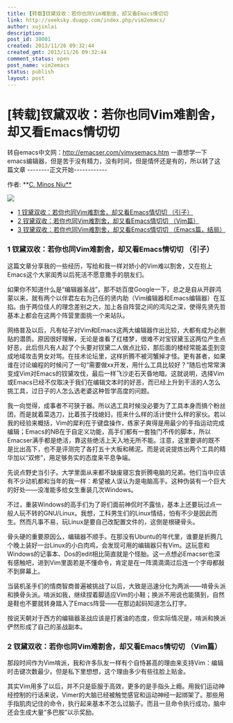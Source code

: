 ```yaml
---
title: [转载]钗黛双收：若你也同Vim难割舍，却又看Emacs情切切
link: http://seeksky.duapp.com/index.php/vim2emacs/
author: xujinlai
description: 
post_id: 30001
created: 2013/11/26 09:32:44
created_gmt: 2013/11/26 09:32:44
comment_status: open
post_name: vim2emacs
status: publish
layout: post
---
```


<!--转自emacs中文网：http://emacser.com/vimvsemacs.htm
<br />
<br />一直想学一下emacs编辑器，但是苦于没有精力，没有时间，但是情怀还是有的，所以转了这篇文章-->

# [转载]钗黛双收：若你也同Vim难割舍，却又看Emacs情切切

转自emacs中文网：<http://emacser.com/vimvsemacs.htm> 一直想学一下emacs编辑器，但是苦于没有精力，没有时间，但是情怀还是有的，所以转了这篇文章 \--------正文开始------------ 

作者: **[C. Minos Niu**](http://emacser.com/about.htm#cminosniu)

![](https://dea.googlecode.com/svn/trunk/screenshots/editor_war.png)

  * [1 钗黛双收：若你也同Vim难割舍，却又看Emacs情切切 （引子）](http://emacser.com/vimvsemacs.htm#sec-1)
  * [2 钗黛双收：若你也同Vim难割舍，却又看Emacs情切切 （Vim篇）](http://emacser.com/vimvsemacs.htm#sec-2)
  * [3 钗黛双收：若你也同Vim难割舍，却又看Emacs情切切 （Emacs篇，结局）](http://emacser.com/vimvsemacs.htm#sec-3)

### 1 钗黛双收：若你也同Vim难割舍，却又看Emacs情切切 （引子）

这篇文章分享我的一些经历，写给和我一样对娇小的Vim难以割舍，又在抱上Emacs这个大家闺秀以后死活不愿意撒手的朋友们。 

如果你不知道什么是“编辑器圣战”，那不妨百度Google一下，总之是自从开辟鸿蒙以来，就有两个以伴君左右为己任的贤内助（Vim编辑器和Emacs编辑器）在互掐。由于两位佳人的理念差别之大，加上各自阵营之间的鸿沟之深，使得先贤先哲基本上都会在这两个阵营里面挑一个来站队。

网络普及以后，凡有帖子对Vim和Emacs这两大编辑器作出比较，大都有成为必删贴的潜质。原因很好理解，无论是谁看了红楼梦，很难不对宝钗黛玉这两位产生点好恶，此后但凡有人起了个头要对钗黛二人做点比较，那后面的楼经常能盖歪到变成地域攻击男女对骂。在技术论坛里，这样折腾不被河蟹掉才怪。更有甚者，如果谁在讨论编程的时候问了一句“需要做xx开发，用什么工具比较好？”随后也常常演变成Vim对Emacs的钗黛攻伐，最后一样飞沙走石天昏地暗。这就说明，选择Vim或Emacs已经不仅取决于我们在编辑文本时的好恶，而已经上升到干活的人怎么挑工具，过日子的人怎么选老婆这种哲学高度的问题。

我一向觉得，成事者不可狭于器。所以选工具时候没必要为了工具本身而搞个粉丝团，而是就着菜选刀，比着孩子找媳妇，揽来什么样的活计使什么样的家伙。若以我的经验来概括，Vim的犀利在于键盘操作，练家子爽得是用最少的手指运动完成编辑；Emacs的NB在于自定义功能，高手们都有一套独门不传的脚本，所以Emacser满手都是绝活，靠这些绝活上天入地无所不能。注意，这里要讲的既不是比出高下，也不是评测完了各打五十大板和稀泥。而是说说提炼出两个工具的精华加以“双修”，用足够务实的态度来平息争端。

先说点野史当引子。大学里面从来都不缺废寝忘食折腾电脑的兄弟。他们当中应该有不少动机都和当年的我一样：希望被人误认为是电脑高手。这种伪装有一个巨大的好处——没准能多给女生重装几次Windows。

不过，重装Windows的高手们为了哥们面前神侃时不露怯，基本上还要玩过点一般人玩不转的GNU/Linux。我想，工科男生们的Linux情结，怕有不少是因此而生。然而凡事不易，玩Linux是要自己改配置文件的，这倒是根硬骨头。

骨头硬的重要原因么，编辑器不顺手。在那没有Ubuntu的年代里，谁要是折腾几个晚上装好一台Linux的小白肉鸡，会发现可用的编辑器只有Vim。这玩意和Windows的记事本、Dos的edit相比简直就是个怪胎。这一点想必Emacser也深有感触吧，进到Vim里面若是不懂命令，肯定是在一阵滴滴滴过后连一个字母都敲不到屏幕上。

当装机圣手们的情商智商普遍被挑战了以后，大致是迅速分化为两派——啃骨头派和换骨头派。啃派如我，继续捏着脚适应Vim的小鞋；换派不用说也能猜到，自然是鞋也不要就转身踏入了Emacs阵营——在那边起码知道怎么打字。

按说天朝对于西方的编辑器圣战应该是打酱油的态度，但实际情况是，啃派和换派俨然形成了自己的圣战副本。

### 2 钗黛双收：若你也同Vim难割舍，却又看Emacs情切切 （Vim篇）

那段时间作为Vim啃派，我和许多队友一样有个自恃甚高的理由来支持Vim：编辑时击键次数最少。但是私下里想想，这个理由多少有些往脸上贴金。

其实Vim用多了以后，并不只是臣服于高效，更多的是手指头上瘾。用我们运动神经控制的行话来说，Vimer的大脑已经被触觉感官和运动神经一起绑架了。那些用手指肌肉记住的命令，执行起来基本不怎么过脑子。而且一旦命令执行成功，脑中还会生成大量“多巴胺”以示奖励。